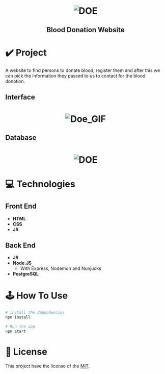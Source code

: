 <h1 align="center">
<img alt="DOE" title="Website_Logo" src="./public/logo.png">
</h1>
<h2 align="center"> Blood Donation Website </h2>

# ✔️ Project
A website to find persons to donate blood, register them and after this we can pick the information they passed to us to contact for the blood donation.

## Interface 
<h1 align="center">
    <img alt="Doe_GIF" title="Doe_Interface_GIF" src="github/Doe_Website_GIF.gif">
</h1>

## Database
<h1 align="center">
    <img alt="DOE" src="github/DB_Donors_IMG.png">
</h1>

# 💻 Technologies
## Front End
- **HTML**
- **CSS**
- **JS**
## Back End
- **JS**
- **Node.JS**
  - With Express, Nodemon and Nunjucks
- **PostgreSQL**

# 🕹️ How To Use
```bash
# Install the dependencies 
npm install

# Run the app
npm start
```

# 📝 License
This project have the license of the [MIT](./LICENSE).